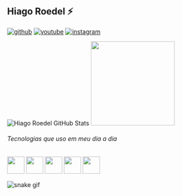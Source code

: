 ## Hiago Roedel ⚡
[![github](https://img.shields.io/badge/GitHub-100000?style=for-the-badge&logo=github&logoColor=white)](https://github.com/hiagoroedel)
[![youtube](https://img.shields.io/badge/YouTube-FF0000?style=for-the-badge&logo=youtube&logoColor=white)](https://www.youtube.com/@hiagoroedel)
[![instagram](https://img.shields.io/badge/Instagram-E4405F?style=for-the-badge&logo=instagram&logoColor=white)](https://instagram.com/hiagoroedel)

![Hiago Roedel GitHub Stats](https://github-readme-stats.vercel.app/api?username=HiagoRoedel&show_icons=true&theme=dark)
<img height="195em" src="https://github-readme-stats.vercel.app/api/top-langs/?username=HiagoRoedel&layout=donut" />

###### Tecnologias que uso em meu dia a dia
<img src="https://cdn.jsdelivr.net/gh/devicons/devicon@latest/icons/github/github-original.svg" witdh="40" height="40"/> <img src="https://cdn.jsdelivr.net/gh/devicons/devicon@latest/icons/react/react-original.svg" witdh="40" height="40"/> <img src="https://cdn.jsdelivr.net/gh/devicons/devicon@latest/icons/typescript/typescript-original.svg" witdh="40" height="40"/> <img src="https://cdn.jsdelivr.net/gh/devicons/devicon@latest/icons/vercel/vercel-original.svg" width="40" height="40"/> <img src="https://cdn.jsdelivr.net/gh/devicons/devicon@latest/icons/nodejs/nodejs-original.svg" width="40" height="40"/>

![snake gif](https://github.com/HiagoRoedel/HiagoRoedel/blob/output/github-contribution-grid-snake-dark.svg)

<!--
**HiagoRoedel/HiagoRoedel** is a ✨ _special_ ✨ repository because its `README.md` (this file) appears on your GitHub profile.

Here are some ideas to get you started:

- 🔭 I’m currently working on ...
- 🌱 I’m currently learning ...
- 👯 I’m looking to collaborate on ...
- 🤔 I’m looking for help with ...
- 💬 Ask me about ...
- 📫 How to reach me: ...
- 😄 Pronouns: ...
- ⚡ Fun fact: ...
-->


          
          



